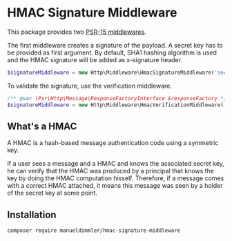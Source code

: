 # HMAC Signature Middleware

This package provides two [PSR-15 middlewares](https://www.php-fig.org/psr/psr-15/).

The first middleware creates a signature of the payload. A secret key has to be 
provided as first argument.
By default, SHA1 hashing algorithm is used and the HMAC signature will be added 
as x-signature header.

```php
$signatureMiddleware = new Http\Middleware\HmacSignatureMiddleware('secret key'):
```

To validate the signature, use the verification middleware.

```php
/** @var \Psr\Http\Message\ResponseFactoryInterface $responseFactory */
$signatureMiddleware = new Http\Middleware\HmacVerificationMiddleware('secret key', $responseFactory):
```


## What's a HMAC

A HMAC is a hash-based message authentication code using a symmetric key.

If a user sees a message and a HMAC and knows the associated secret key, he can 
verify that the HMAC was produced by a principal that knows the key by doing the 
HMAC computation hisself. Therefore, if a message comes with a correct HMAC 
attached, it means this message was seen by a holder of the secret key at some 
point.

## Installation

```bash
composer require manueldimmler/hmac-signature-middleware
```
